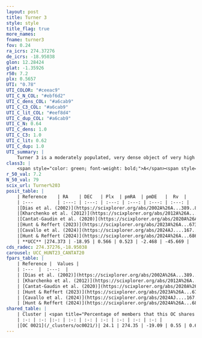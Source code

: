 ```yaml
---
layout: post
title: Turner 3
style: style
title_flag: true
more_names: 
fname: turner3
fov: 0.24
ra_icrs: 274.37276
de_icrs: -18.95038
glon: 12.28424
glat: -1.35926
r50: 7.2
plx: 0.5657
UTI: "0.78"
UTI_COLOR: "#ceeac9"
UTI_C_N_COL: "#ebf6d2"
UTI_C_dens_COL: "#a6cab9"
UTI_C_C3_COL: "#a6cab9"
UTI_C_lit_COL: "#eef8d4"
UTI_C_dup_COL: "#a6cab9"
UTI_C_N: 0.64
UTI_C_dens: 1.0
UTI_C_C3: 1.0
UTI_C_lit: 0.62
UTI_C_dup: 1.0
UTI_summary: |
    Turner 3 is a moderately populated, very dense object of very high C3 quality. It is moderately studied in the literature. This object shares a small percentage of members with a later reported entry.
class3: |
    <span style="color: green; font-weight: bold;">A</span><span style="color: green; font-weight: bold;">A</span>
r_50_val: 7.2
N_50_val: 79
scix_url: Turner%203
posit_table: |
    | Reference    | RA    | DEC   | Plx  | pmRA  | pmDE   |  Rv  |
    | :---         | :---: | :---: | :---: | :---: | :---: | :---: |
    |[Dias et al. (2002)](https://scixplorer.org/abs/2002A%26A...389..871D) | 274.392 | -18.864 | -- | 2.4 | -1.43 | -- |
    |[Kharchenko et al. (2012)](https://scixplorer.org/abs/2012A%26A...543A.156K) | 274.32 | -19.12 | -- | 2.4 | -1.43 | -- |
    |[Cantat-Gaudin et al. (2020)](https://scixplorer.org/abs/2020A%26A...640A...1C) | 274.393 | -18.875 | 0.584 | 0.474 | -2.504 | -- |
    |[Hunt & Reffert (2023)](https://scixplorer.org/abs/2023A%26A...673A.114H) | 274.342 | -19.096 | 0.553 | 0.598 | -2.427 | -45.66 |
    |[Cavallo et al. (2024)](https://scixplorer.org/abs/2024AJ....167...12C) | 274.353 | -19.029 | 0.553 | -- | -- | -- |
    |[Hunt & Reffert (2024)](https://scixplorer.org/abs/2024A%26A...686A..42H) | 274.342 | -19.096 | 0.553 | 0.598 | -2.427 | -45.66 |
    | **UCC** |274.373 | -18.95 | 0.566 | 0.523 | -2.468 | -45.669 | 
cds_radec: 274.37276,-18.95038
carousel: UCC_HUNT23_CANTAT20
fpars_table: |
    | Reference |  Values |
    | :---  |  :---:  |
    | [Dias et al. (2002)](https://scixplorer.org/abs/2002A%26A...389..871D) | `Dist=1790.0, Age=7.46` |
    | [Kharchenko et al. (2012)](https://scixplorer.org/abs/2012A%26A...543A.156K) | `e_bv=0.874, distance=1392, log_age=7.46` |
    | [Cantat-Gaudin et al. (2020)](https://scixplorer.org/abs/2020A%26A...640A...1C) | `AVNN=1.81, DMNN=11.18, AgeNN=7.99` |
    | [Hunt & Reffert (2023)](https://scixplorer.org/abs/2023A%26A...673A.114H) | `AV50=2.162, diffAV50=2.812, MOD50=11.11, logAge50=7.514` |
    | [Cavallo et al. (2024)](https://scixplorer.org/abs/2024AJ....167...12C) | `AV50=2.56, dMod50=10.65, logAge50=8.08, [Fe/H]50=-0.73` |
    | [Hunt & Reffert (2024)](https://scixplorer.org/abs/2024A%26A...686A..42H) | `MassJ=777.938` |
shared_table: |
    | Cluster | <span title="Percentage of members that this OC shares with the ones listed">%</span>   | RA   | DEC   | Plx   | pmRA  | pmDE  | Rv | UTI |
    | :-: | :-: |:-: | :-: | :-: | :-: | :-: | :-: | :-: |
    |[OC 0021](/_clusters/oc0021/)| 24.1 | 274.35 | -19.09 | 0.55 | 0.68 | -2.41 | -- |0.33 |
---
```

